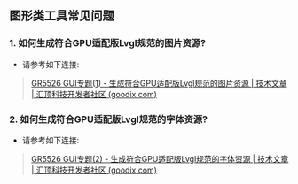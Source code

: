 ## 图形类工具常见问题



### 1. 如何生成符合GPU适配版Lvgl规范的图片资源?

- 请参考如下连接:

> [GR5526 GUI专题(1) - 生成符合GPU适配版Lvgl规范的图片资源 | 技术文章 | 汇顶科技开发者社区 (goodix.com)](https://developers.goodix.com/zh/bbs/blog_detail/2996e8f9f352491eb0ccca468f28f2ce)



### 2. 如何生成符合GPU适配版Lvgl规范的字体资源?

- 请参考如下连接:

> [GR5526 GUI专题(2) - 生成符合GPU适配版Lvgl规范的字体资源 | 技术文章 | 汇顶科技开发者社区 (goodix.com)](https://developers.goodix.com/zh/bbs/blog_detail/6b29cdf5923247029f4357a65de1b065)